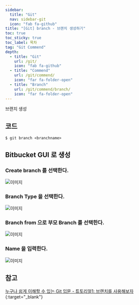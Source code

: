 ```yaml
---
sidebar:
  title: "Git"
  nav: sidebar-git
  icon: "fab fa-github"
title: "[Git] branch - 브랜치 생성하기"
toc: true
toc_sticky: true
toc_label: 목차
tag: "Git Commend"
depth: 
  - title: "Git"
    url: /git/
    icon: "fab fa-github"
  - title: "Commend"
    url: /git/commend/
    icon: "far fa-folder-open"
  - title: "Branch"
    url: /git/commend/branch/
    icon: "far fa-folder-open"
---
```


브랜치 생성

## 코드
```
$ git branch <branchname>
```

## Bitbucket GUI 로 생성
### Create branch 를 선택한다.
![이미지](https://drive.google.com/uc?export=view&id=1qNsF8BOe7cpMyimkBHz-E_L3b4VaeFFA)  


### Branch Type 을 선택한다.
![이미지](https://drive.google.com/uc?export=view&id=1nfu0fWZi7ALKwIqCaNr6hUwjki0eBVFM)  


### Branch from 으로 부모 Branch 를 선택한다.
![이미지](https://drive.google.com/uc?export=view&id=1mRcN7qwBGp7QMTjqK-looJtSkMGko1Ck)  


### Name 을 입력한다.
![이미지](https://drive.google.com/uc?export=view&id=1Me5FKEXB8CF0Hw8Sy0D1ia2xfDib0R49)  


## 참고 
[<i class="fas fa-link"></i> 누구나 쉽게 이해할 수 있는 Git 입문 - 튜토리얼1: 브랜치를 사용해보자](https://backlog.com/git-tutorial/kr/stepup/stepup2_2.html){:target="_blank"}
